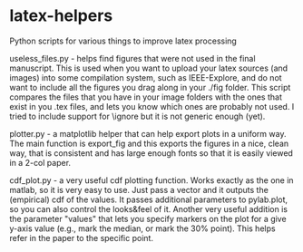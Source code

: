 latex-helpers
=============

Python scripts for various things to improve latex processing

useless_files.py - helps find figures that were not used in the final manuscript. This is used when you want to upload your latex sources (and images) into some compilation system, such as IEEE-Explore, and do not want to include all the figures you drag along in your ./fig folder. This script compares the files that you have in your image folders with the ones that exist in you .tex files, and lets you know which ones are probably not used. I tried to include support for \ignore but it is not generic enough (yet).

plotter.py - a matplotlib helper that can help export plots in a uniform way. The main function is export_fig and this exports the figures in a nice, clean way, that is consistent and has large enough fonts so that it is easily viewed in a 2-col paper.

cdf_plot.py - a very useful cdf plotting function. Works exactly as the one in matlab, so it is very easy to use. Just pass a vector and it outputs the (empirical) cdf of the values. It passes additional parameters to pylab.plot, so you can also control the looks&feel of it. Another very useful addition is the parameter "values" that lets you specify markers on the plot for a give y-axis value (e.g., mark the median, or mark the 30% point). This helps refer in the paper to the specific point.


